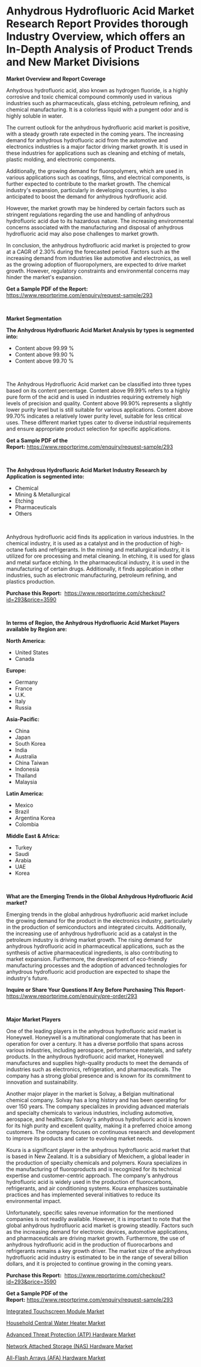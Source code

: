 <p><h1>Anhydrous Hydrofluoric Acid Market Research Report Provides thorough Industry Overview, which offers an In-Depth Analysis of Product Trends and New Market Divisions</h1></p><p><strong>Market Overview and Report Coverage</strong></p>
<p><p>Anhydrous hydrofluoric acid, also known as hydrogen fluoride, is a highly corrosive and toxic chemical compound commonly used in various industries such as pharmaceuticals, glass etching, petroleum refining, and chemical manufacturing. It is a colorless liquid with a pungent odor and is highly soluble in water.</p><p>The current outlook for the anhydrous hydrofluoric acid market is positive, with a steady growth rate expected in the coming years. The increasing demand for anhydrous hydrofluoric acid from the automotive and electronics industries is a major factor driving market growth. It is used in these industries for applications such as cleaning and etching of metals, plastic molding, and electronic components.</p><p>Additionally, the growing demand for fluoropolymers, which are used in various applications such as coatings, films, and electrical components, is further expected to contribute to the market growth. The chemical industry's expansion, particularly in developing countries, is also anticipated to boost the demand for anhydrous hydrofluoric acid.</p><p>However, the market growth may be hindered by certain factors such as stringent regulations regarding the use and handling of anhydrous hydrofluoric acid due to its hazardous nature. The increasing environmental concerns associated with the manufacturing and disposal of anhydrous hydrofluoric acid may also pose challenges to market growth.</p><p>In conclusion, the anhydrous hydrofluoric acid market is projected to grow at a CAGR of 2.30% during the forecasted period. Factors such as the increasing demand from industries like automotive and electronics, as well as the growing adoption of fluoropolymers, are expected to drive market growth. However, regulatory constraints and environmental concerns may hinder the market's expansion.</p></p>
<p><strong>Get a Sample PDF of the Report:</strong> <a href="https://www.reportprime.com/enquiry/request-sample/293">https://www.reportprime.com/enquiry/request-sample/293</a></p>
<p>&nbsp;</p>
<p><strong>Market Segmentation</strong></p>
<p><strong>The Anhydrous Hydrofluoric Acid Market Analysis by types is segmented into:</strong></p>
<p><ul><li>Content above 99.99 %</li><li>Content above 99.90 %</li><li>Content above 99.70 %</li></ul></p>
<p>&nbsp;</p>
<p><p>The Anhydrous Hydrofluoric Acid market can be classified into three types based on its content percentage. Content above 99.99% refers to a highly pure form of the acid and is used in industries requiring extremely high levels of precision and quality. Content above 99.90% represents a slightly lower purity level but is still suitable for various applications. Content above 99.70% indicates a relatively lower purity level, suitable for less critical uses. These different market types cater to diverse industrial requirements and ensure appropriate product selection for specific applications.</p></p>
<p><strong>Get a Sample PDF of the Report:</strong>&nbsp;<a href="https://www.reportprime.com/enquiry/request-sample/293">https://www.reportprime.com/enquiry/request-sample/293</a></p>
<p>&nbsp;</p>
<p><strong>The Anhydrous Hydrofluoric Acid Market Industry Research by Application is segmented into:</strong></p>
<p><ul><li>Chemical</li><li>Mining & Metallurgical</li><li>Etching</li><li>Pharmaceuticals</li><li>Others</li></ul></p>
<p>&nbsp;</p>
<p><p>Anhydrous hydrofluoric acid finds its application in various industries. In the chemical industry, it is used as a catalyst and in the production of high-octane fuels and refrigerants. In the mining and metallurgical industry, it is utilized for ore processing and metal cleaning. In etching, it is used for glass and metal surface etching. In the pharmaceutical industry, it is used in the manufacturing of certain drugs. Additionally, it finds application in other industries, such as electronic manufacturing, petroleum refining, and plastics production.</p></p>
<p><strong>Purchase this Report:</strong>&nbsp; <a href="https://www.reportprime.com/checkout?id=293&price=3590">https://www.reportprime.com/checkout?id=293&price=3590</a></p>
<p>&nbsp;</p>
<p><strong>In terms of Region, the Anhydrous Hydrofluoric Acid Market Players available by Region are:</strong></p>
<p>
    <p> <strong> North America: </strong>
        <ul>
            <li>United States</li>
            <li>Canada</li>
        </ul>
        </p> 
    <p> <strong> Europe: </strong>
        <ul>
            <li>Germany</li>
            <li>France</li>
            <li>U.K.</li>
            <li>Italy</li>
            <li>Russia</li>
        </ul>
        </p> 
    <p> <strong> Asia-Pacific: </strong>
        <ul>
            <li>China</li>
            <li>Japan</li>
            <li>South Korea</li>
            <li>India</li>
            <li>Australia</li>
            <li>China Taiwan</li>
            <li>Indonesia</li>
            <li>Thailand</li>
            <li>Malaysia</li>
        </ul>
        </p> 
    <p> <strong> Latin America: </strong>
        <ul>
            <li>Mexico</li>
            <li>Brazil</li>
            <li>Argentina Korea</li>
            <li>Colombia</li>
        </ul>
        </p> 
    <p> <strong> Middle East & Africa: </strong>
        <ul>
            <li>Turkey</li>
            <li>Saudi</li>
            <li>Arabia</li>
            <li>UAE</li>
            <li>Korea</li>
        </ul>
    </p>
    </p>
<p>&nbsp;</p>
<p><strong>What are the Emerging Trends in the Global Anhydrous Hydrofluoric Acid market?</strong></p>
<p><p>Emerging trends in the global anhydrous hydrofluoric acid market include the growing demand for the product in the electronics industry, particularly in the production of semiconductors and integrated circuits. Additionally, the increasing use of anhydrous hydrofluoric acid as a catalyst in the petroleum industry is driving market growth. The rising demand for anhydrous hydrofluoric acid in pharmaceutical applications, such as the synthesis of active pharmaceutical ingredients, is also contributing to market expansion. Furthermore, the development of eco-friendly manufacturing processes and the adoption of advanced technologies for anhydrous hydrofluoric acid production are expected to shape the industry's future.</p></p>
<p><strong>Inquire or Share Your Questions If Any Before Purchasing This Report</strong>- <a href="https://www.reportprime.com/enquiry/pre-order/293">https://www.reportprime.com/enquiry/pre-order/293</a></p>
<p>&nbsp;</p>
<p><strong>Major Market Players</strong></p>
<p><p>One of the leading players in the anhydrous hydrofluoric acid market is Honeywell. Honeywell is a multinational conglomerate that has been in operation for over a century. It has a diverse portfolio that spans across various industries, including aerospace, performance materials, and safety products. In the anhydrous hydrofluoric acid market, Honeywell manufactures and supplies high-quality products to meet the demands of industries such as electronics, refrigeration, and pharmaceuticals. The company has a strong global presence and is known for its commitment to innovation and sustainability.</p><p>Another major player in the market is Solvay, a Belgian multinational chemical company. Solvay has a long history and has been operating for over 150 years. The company specializes in providing advanced materials and specialty chemicals to various industries, including automotive, aerospace, and healthcare. Solvay's anhydrous hydrofluoric acid is known for its high purity and excellent quality, making it a preferred choice among customers. The company focuses on continuous research and development to improve its products and cater to evolving market needs.</p><p>Koura is a significant player in the anhydrous hydrofluoric acid market that is based in New Zealand. It is a subsidiary of Mexichem, a global leader in the production of specialty chemicals and polymers. Koura specializes in the manufacturing of fluoroproducts and is recognized for its technical expertise and customer-centric approach. The company's anhydrous hydrofluoric acid is widely used in the production of fluorocarbons, refrigerants, and air conditioning systems. Koura emphasizes sustainable practices and has implemented several initiatives to reduce its environmental impact.</p><p>Unfortunately, specific sales revenue information for the mentioned companies is not readily available. However, it is important to note that the global anhydrous hydrofluoric acid market is growing steadily. Factors such as the increasing demand for electronic devices, automotive applications, and pharmaceuticals are driving market growth. Furthermore, the use of anhydrous hydrofluoric acid in the production of fluorocarbons and refrigerants remains a key growth driver. The market size of the anhydrous hydrofluoric acid industry is estimated to be in the range of several billion dollars, and it is projected to continue growing in the coming years.</p></p>
<p><strong>Purchase this Report:</strong>&nbsp;&nbsp;<a href="https://www.reportprime.com/checkout?id=293&price=3590">https://www.reportprime.com/checkout?id=293&price=3590</a></p>
<p></p>
<p><strong>Get a Sample PDF of the Report:</strong>&nbsp;<a href="https://www.reportprime.com/enquiry/request-sample/293">https://www.reportprime.com/enquiry/request-sample/293</a></p>
<p><p><a href="https://medium.com/@rosaerluke/integrated-touchscreen-module-market-size-reveals-the-best-marketing-channels-in-global-industry-130586ab235b">Integrated Touchscreen Module Market</a></p><p><a href="https://medium.com/@brandonramos59/household-central-water-heater-market-trends-forecast-and-competitive-analysis-to-2030-39fc3ce41af8">Household Central Water Heater Market</a></p><p><a href="https://medium.com/@stephenarmstrong52/advanced-threat-protection-atp-hardware-market-the-key-to-successful-business-strategy-forecast-5cb20412b356">Advanced Threat Protection (ATP) Hardware Market</a></p><p><a href="https://medium.com/@juansmith1961/network-attached-storage-nas-hardware-market-research-report-its-history-and-forecast-2023-to-56a22150e6df">Network Attached Storage (NAS) Hardware Market</a></p><p><a href="https://medium.com/@stephenstevens11/all-flash-arrays-afa-hardware-market-size-reveals-the-best-marketing-channels-in-global-industry-eeee699d0815">All-Flash Arrays (AFA) Hardware Market</a></p></p>